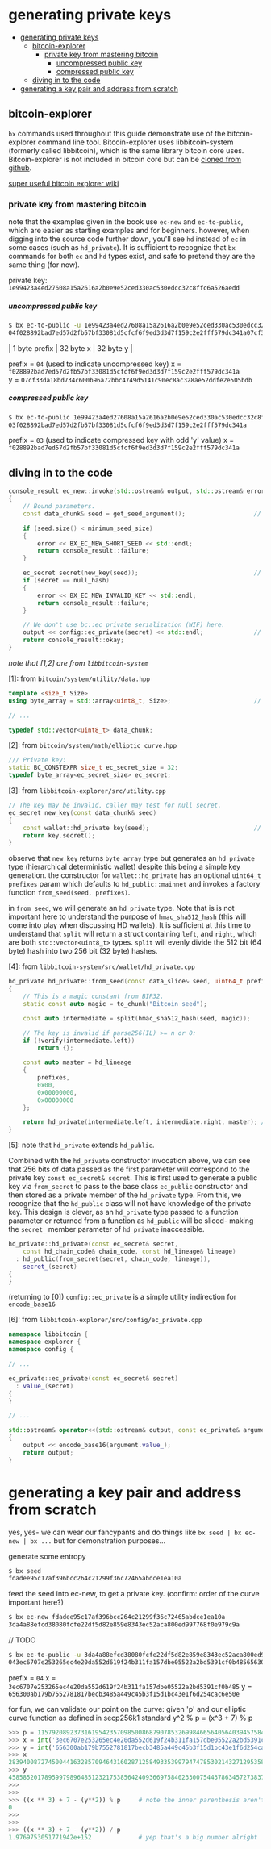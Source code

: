 # generating private keys

- [generating private keys](#generating-private-keys)
  - [bitcoin-explorer](#bitcoin-explorer)
    - [private key from mastering bitcoin](#private-key-from-mastering-bitcoin)
        - [uncompressed public key](#uncompressed-public-key)
        - [compressed public key](#compressed-public-key)
  - [diving in to the code](#diving-in-to-the-code)
- [generating a key pair and address from scratch](#generating-a-key-pair-and-address-from-scratch)

## bitcoin-explorer

`bx` commands used throughout this guide demonstrate use of the bitcoin-explorer command line tool. Bitcoin-explorer uses libbitcoin-system (formerly called libbitcoin), which is the same library bitcoin core uses. Bitcoin-explorer is not included in bitcoin core but can be [cloned from github](https://github.com/libbitcoin/libbitcoin-explorer).

[super useful bitcoin explorer wiki](https://github.com/libbitcoin/libbitcoin-explorer/wiki)

### private key from mastering bitcoin

note that the examples given in the book use `ec-new` and `ec-to-public`, which are easier as starting examples and for beginners. however, when digging into the source code further down, you'll see `hd` instead of `ec` in some cases (such as `hd_private`). It is sufficient to recognize that `bx` commands for both `ec` and `hd` types exist, and safe to pretend they are the same thing (for now).

private key: `1e99423a4ed27608a15a2616a2b0e9e52ced330ac530edcc32c8ffc6a526aedd`

##### uncompressed public key

```bash
$ bx ec-to-public -u 1e99423a4ed27608a15a2616a2b0e9e52ced330ac530edcc32c8ffc6a526aedd
04f028892bad7ed57d2fb57bf33081d5cfcf6f9ed3d3d7f159c2e2fff579dc341a07cf33da18bd734c600b96a72bbc4749d5141c90ec8ac328ae52ddfe2e505bdb
```
| 1 byte prefix | 32 byte x | 32 byte y |

prefix = `04` (used to indicate uncompressed key)
x = `f028892bad7ed57d2fb57bf33081d5cfcf6f9ed3d3d7f159c2e2fff579dc341a`  
y = `07cf33da18bd734c600b96a72bbc4749d5141c90ec8ac328ae52ddfe2e505bdb`  

##### compressed public key

```bash
$ bx ec-to-public 1e99423a4ed27608a15a2616a2b0e9e52ced330ac530edcc32c8ffc6a526aedd
03f028892bad7ed57d2fb57bf33081d5cfcf6f9ed3d3d7f159c2e2fff579dc341a
```

prefix = `03` (used to indicate compressed key with odd 'y' value) 
x = `f028892bad7ed57d2fb57bf33081d5cfcf6f9ed3d3d7f159c2e2fff579dc341a`

## diving in to the code

[0]: from 
```c++
console_result ec_new::invoke(std::ostream& output, std::ostream& error)
{
    // Bound parameters.
    const data_chunk& seed = get_seed_argument();                   // [1]: libbitcoin namespace type 

    if (seed.size() < minimum_seed_size)
    {
        error << BX_EC_NEW_SHORT_SEED << std::endl;
        return console_result::failure;
    }

    ec_secret secret(new_key(seed));                                // [2]: ec_secret libbitcoin namespace type [2] new key
    if (secret == null_hash)
    {
        error << BX_EC_NEW_INVALID_KEY << std::endl;
        return console_result::failure;
    }

    // We don't use bc::ec_private serialization (WIF) here.
    output << config::ec_private(secret) << std::endl;              // [6]
    return console_result::okay;
}
```

*note that [1,2] are from `libbitcoin-system`*

[1]: from `bitcoin/system/utility/data.hpp`
```c++
template <size_t Size>
using byte_array = std::array<uint8_t, Size>;                       // used in [2,4]

// ...

typedef std::vector<uint8_t> data_chunk;
```

[2]: from `bitcoin/system/math/elliptic_curve.hpp`
```c++
/// Private key:
static BC_CONSTEXPR size_t ec_secret_size = 32;
typedef byte_array<ec_secret_size> ec_secret;
```

[3]: from `libbitcoin-explorer/src/utility.cpp`

```c++
// The key may be invalid, caller may test for null secret.
ec_secret new_key(const data_chunk& seed)
{
    const wallet::hd_private key(seed);                             // [4]
    return key.secret();
}
```

observe that `new_key` returns `byte_array` type but generates an `hd_private` type (hierarchical deterministic wallet) despite this being a simple key generation. the constructor for `wallet::hd_private` has an optional `uint64_t prefixes` param which defaults to `hd_public::mainnet` and invokes a factory function `from_seed(seed, prefixes)`.

in `from_seed`, we will generate an `hd_private` type. Note that is is not important here to understand the purpose of `hmac_sha512_hash` (this will come into play when discussing HD wallets). It is sufficient at this time to understand that `split` will return a struct containing `left`, and `right`, which are both `std::vector<uint8_t>` types. `split` will evenly divide the 512 bit (64 byte) hash into two 256 bit (32 byte) hashes.

[4]: from `libbitcoin-system/src/wallet/hd_private.cpp`
```c++
hd_private hd_private::from_seed(const data_slice& seed, uint64_t prefixes)
{
    // This is a magic constant from BIP32.
    static const auto magic = to_chunk("Bitcoin seed");

    const auto intermediate = split(hmac_sha512_hash(seed, magic));

    // The key is invalid if parse256(IL) >= n or 0:
    if (!verify(intermediate.left))
        return {};

    const auto master = hd_lineage
    {
        prefixes,
        0x00,
        0x00000000,
        0x00000000
    };

    return hd_private(intermediate.left, intermediate.right, master); // [5]
}
```

[5]: note that `hd_private` extends `hd_public`.

Combined with the `hd_private` constructor invocation above, we can see that 256 bits of data passed as the first parameter will correspond to the private key `const ec_secret& secret`. This is first used to generate a public key via `from_secret` to pass to the base class `ec_public` constructor and then stored as a private member of the `hd_private` type. From this, we recognize that the `hd_public` class will not have knowledge of the private key. This design is clever, as an `hd_private` type passed to a function parameter or returned from a function as `hd_public` will be sliced- making the `secret_` member parameter of `hd_private` inaccessible.

```c++
hd_private::hd_private(const ec_secret& secret,
    const hd_chain_code& chain_code, const hd_lineage& lineage)
  : hd_public(from_secret(secret, chain_code, lineage)),
    secret_(secret)
{
}
```

(returning to \[0])
`config::ec_private` is a simple utility indirection for `encode_base16`

[6]: from `libbitcoin-explorer/src/config/ec_private.cpp`
```c++
namespace libbitcoin {
namespace explorer {
namespace config {

// ...

ec_private::ec_private(const ec_secret& secret)
  : value_(secret)
{
}

// ...

std::ostream& operator<<(std::ostream& output, const ec_private& argument)
{
    output << encode_base16(argument.value_);
    return output;
}
```


# generating a key pair and address from scratch

yes, yes- we can wear our fancypants and do things like `bx seed | bx ec-new | bx ...` but for demonstration purposes...

generate some entropy
```bash
$ bx seed
fdadee95c17af396bcc264c21299f36c72465abdce1ea10a
```

feed the seed into ec-new, to get a private key. (confirm: order of the curve important here?)
```bash
$ bx ec-new fdadee95c17af396bcc264c21299f36c72465abdce1ea10a
3da4a88efcd38080fcfe22df5d82e859e8343ec52aca800ed997768f0e979c9a
```

// TODO

```bash
$ bx ec-to-public -u 3da4a88efcd38080fcfe22df5d82e859e8343ec52aca800ed997768f0e979c9a
043ec6707e253265ec4e20da552d619f24b311fa157dbe05522a2bd5391cf0b485656300ab179b7552781817becb3485a449c45b3f15d1bc43e1f6d254cac6e50e
```

prefix = `04`
x = `3ec6707e253265ec4e20da552d619f24b311fa157dbe05522a2bd5391cf0b485`
y = `656300ab179b7552781817becb3485a449c45b3f15d1bc43e1f6d254cac6e50e`

for fun, we can validate our point on the curve:
given 'p' and our elliptic curve function as defined in secp256k1 standard
y^2 % p = (x^3 + 7) % p

```python
>>> p = 115792089237316195423570985008687907853269984665640564039457584007908834671663
>>> x = int('3ec6707e253265ec4e20da552d619f24b311fa157dbe05522a2bd5391cf0b485', 16)
>>> y = int('656300ab179b7552781817becb3485a449c45b3f15d1bc43e1f6d254cac6e50e', 16)
>>> x
28394008727450044163285709464316028712584933539979474785302143271295358383237
>>> y
45858520178959979896485123217538564240936697584023300754437863457273837708558
>>> 
>>> 
>>> ((x ** 3) + 7 - (y**2)) % p     # note the inner parenthesis aren't necessary
0
>>>
>>>
>>> ((x ** 3) + 7 - (y**2)) / p     
1.9769753051771942e+152             # yep that's a big number alright
```